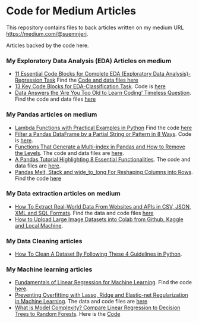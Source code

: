 # Code for Medium Articles
This repository contains files to back articles written on my medium URL https://medium.com/@suemnjeri.

Articles backed by the code here.
### My Exploratory Data Analysis (EDA) Articles on medium
- [11 Essential Code Blocks for Complete EDA (Exploratory Data Analysis)-Regression Task](https://towardsdatascience.com/11-simple-code-blocks-for-complete-exploratory-data-analysis-eda-67c2817f56cd) Find the [Code and data files here](https://github.com/suemnjeri/medium-articles/tree/main/melbourne)
- [13 Key Code Blocks for EDA-Classification Task](https://towardsdatascience.com/13-key-code-blocks-for-eda-classification-task-94890622be57). Code is [here](https://github.com/suemnjeri/medium-articles/blob/main/HR%20EDA%20Full%20for%20medium.ipynb)
- [Data Answers the ‘Are You Too Old to Learn Coding’ Timeless Question](https://towardsdatascience.com/this-data-answers-the-am-i-too-old-to-learn-coding-timeless-question-70deba5d294f). Find the code and data files [here](https://github.com/suemnjeri/stackoverflow2020)

### My Pandas articles on medium
- [Lambda Functions with Practical Examples in Python](https://towardsdatascience.com/lambda-functions-with-practical-examples-in-python-45934f3653a8) Find the code [here](https://github.com/suemnjeri/medium-articles/blob/main/Lambda%20functions%20in%20python.ipynb)
- [Filter a Pandas DataFrame by a Partial String or Pattern in 8 Ways](https://towardsdatascience.com/8-ways-to-filter-a-pandas-dataframe-by-a-partial-string-or-pattern-49f43279c50f). Code is [here](https://github.com/suemnjeri/Filtering-a-DataFrame/tree/master).
- [Functions That Generate a Multi-index in Pandas and How to Remove the Levels](https://towardsdatascience.com/functions-that-generate-a-multiindex-in-pandas-and-how-to-remove-the-levels-7aa15ac7ca95). The code and data files are [here](https://github.com/suemnjeri/medium-articles/tree/main/multiindex).
- [A Pandas Tutorial Highlighting 8 Essential Functionalities](https://towardsdatascience.com/8-pandas-functionalities-for-every-data-scientist-f2cd3d890795). The code and data files are [here](https://github.com/suemnjeri/medium-articles/tree/d44fcd70d67e7704627ca7c58ee2652cfad6a9f2/Pandas%20functions).
- [Pandas Melt, Stack and wide_to_long For Reshaping Columns into Rows](https://towardsdatascience.com/wide-to-long-data-how-and-when-to-use-pandas-melt-stack-and-wide-to-long-7c1e0f462a98). Find the code [here](https://github.com/suemnjeri/medium-articles/blob/e9f7672d6976189c6751ebb19f3134452a0f38bc/reshaping%20dataframes/Wide%20to%20long%20with%20melt%2C%20stack%20and%20wide_to_long-medium.ipynb)

### My Data extraction articles on medium
- [How To Extract Real-World Data From Websites and APIs in CSV, JSON, XML and SQL Formats](https://towardsdatascience.com/what-is-data-extraction-python-review-of-json-xml-apis-sql-and-csv-formats-a5470afc27b6). Find the data and code files [here](https://github.com/suemnjeri/medium-articles/tree/main/data%20extraction)
- [How to Upload Large Image Datasets into Colab from Github, Kaggle and Local Machine](https://towardsdatascience.com/an-informative-colab-guide-to-load-image-datasets-from-github-kaggle-and-local-machine-75cae89ffa1e). 

### My Data Cleaning articles
- [How To Clean A Dataset By Following These 4 Guidelines in Python](https://towardsdatascience.com/the-ultimate-4-step-guide-to-clean-data-bd25f2f57956).


### My Machine learning articles
- [Fundamentals of Linear Regression for Machine Learning](https://towardsdatascience.com/fundamentals-of-linear-regression-for-machine-learning-87d684007dee). Find the code [here](https://github.com/suemnjeri/medium-articles/blob/main/Linear%20Regression%20using%20boston%20dataset.ipynb).
- [Preventing Overfitting with Lasso, Ridge and Elastic-net Regularization in Machine Learning](https://towardsdatascience.com/preventing-overfitting-with-lasso-ridge-and-elastic-net-regularization-in-machine-learning-d1799b05d382). The data and code files are [here](https://github.com/suemnjeri/medium-articles/tree/main/regularization)
- [What is Model Complexity? Compare Linear Regression to Decision Trees to Random Forests](https://towardsdatascience.com/what-is-model-complexity-compare-linear-regression-to-decision-trees-to-random-forests-7ec837b062a9). 
  Here is the [Code](https://github.com/suemnjeri/medium-articles/blob/main/Cosine%20Simulated%20Data%20for%20medium%202.ipynb)

